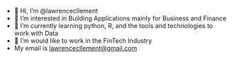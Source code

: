 - 👋 Hi, I’m @lawrencecllement
- 👀 I’m interested in Building Applications mainly for Business and Finance
- 🌱 I’m currently learning python, R, and the tools and technologies to work with Data
- 💞️ I’m would like to work in the FinTech Industry
- My email is lawrencecllement@gmail.com

<!---
lawrencecllement/lawrencecllement is a repository because its `README.md` (this file) appears on your GitHub profile.
You can click the Preview link to take a look at your changes.
--->
